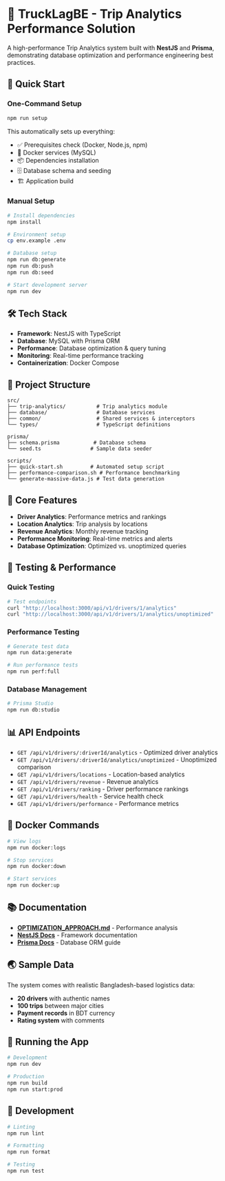 # 🚛 TruckLagBE - Trip Analytics Performance Solution

A high-performance Trip Analytics system built with **NestJS** and **Prisma**, demonstrating database optimization and performance engineering best practices.

## 🚀 Quick Start

### **One-Command Setup**
```bash
npm run setup
```

This automatically sets up everything:
- ✅ Prerequisites check (Docker, Node.js, npm)
- 🐳 Docker services (MySQL)
- 📦 Dependencies installation
- 🗄️ Database schema and seeding
- 🏗️ Application build

### **Manual Setup**
```bash
# Install dependencies
npm install

# Environment setup
cp env.example .env

# Database setup
npm run db:generate
npm run db:push
npm run db:seed

# Start development server
npm run dev
```

## 🛠️ Tech Stack

- **Framework**: NestJS with TypeScript
- **Database**: MySQL with Prisma ORM
- **Performance**: Database optimization & query tuning
- **Monitoring**: Real-time performance tracking
- **Containerization**: Docker Compose

## 📁 Project Structure

```
src/
├── trip-analytics/          # Trip analytics module
├── database/                # Database services
├── common/                  # Shared services & interceptors
└── types/                   # TypeScript definitions

prisma/
├── schema.prisma           # Database schema
└── seed.ts                # Sample data seeder

scripts/
├── quick-start.sh         # Automated setup script
├── performance-comparison.sh # Performance benchmarking
└── generate-massive-data.js # Test data generation
```

## 🎯 Core Features

- **Driver Analytics**: Performance metrics and rankings
- **Location Analytics**: Trip analysis by locations
- **Revenue Analytics**: Monthly revenue tracking
- **Performance Monitoring**: Real-time metrics and alerts
- **Database Optimization**: Optimized vs. unoptimized queries

## 🧪 Testing & Performance

### **Quick Testing**
```bash
# Test endpoints
curl "http://localhost:3000/api/v1/drivers/1/analytics"
curl "http://localhost:3000/api/v1/drivers/1/analytics/unoptimized"
```

### **Performance Testing**
```bash
# Generate test data
npm run data:generate

# Run performance tests
npm run perf:full
```

### **Database Management**
```bash
# Prisma Studio
npm run db:studio
```

## 📊 API Endpoints

- `GET /api/v1/drivers/:driverId/analytics` - Optimized driver analytics
- `GET /api/v1/drivers/:driverId/analytics/unoptimized` - Unoptimized comparison
- `GET /api/v1/drivers/locations` - Location-based analytics
- `GET /api/v1/drivers/revenue` - Revenue analytics
- `GET /api/v1/drivers/ranking` - Driver performance rankings
- `GET /api/v1/drivers/health` - Service health check
- `GET /api/v1/drivers/performance` - Performance metrics

## 🐳 Docker Commands

```bash
# View logs
npm run docker:logs

# Stop services
npm run docker:down

# Start services
npm run docker:up
```

## 📚 Documentation

- **[OPTIMIZATION_APPROACH.md](OPTIMIZATION_APPROACH.md)** - Performance analysis
- **[NestJS Docs](https://nestjs.com/)** - Framework documentation
- **[Prisma Docs](https://www.prisma.io/docs/)** - Database ORM guide

## 🌏 Sample Data

The system comes with realistic Bangladesh-based logistics data:
- **20 drivers** with authentic names
- **100 trips** between major cities
- **Payment records** in BDT currency
- **Rating system** with comments

## 🚀 Running the App

```bash
# Development
npm run dev

# Production
npm run build
npm run start:prod
```

## 🔧 Development

```bash
# Linting
npm run lint

# Formatting
npm run format

# Testing
npm run test
```

